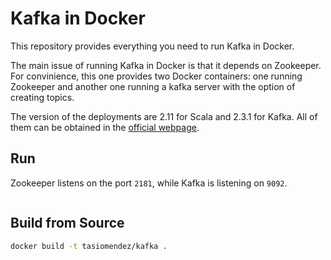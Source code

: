 # Kafka in Docker

This repository provides everything you need to run Kafka in Docker.

The main issue of running Kafka in Docker is that it depends on Zookeeper. For convinience,
this one provides two Docker containers: one running Zookeeper and another one running
a kafka server with the option of creating topics.

The version of the deployments are 2.11 for Scala and 2.3.1 for Kafka. All of them
can be obtained in the [official webpage](https://kafka.apache.org/downloads).

## Run

Zookeeper listens on the port `2181`, while Kafka is listening on `9092`.

```bash
```

## Build from Source

```bash
docker build -t tasiomendez/kafka .
```
